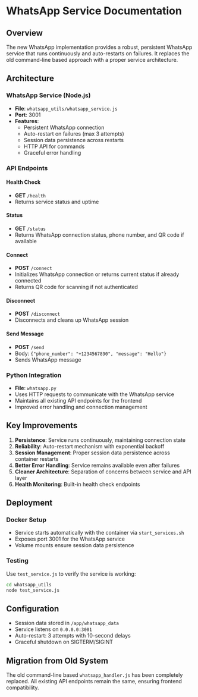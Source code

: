 # WhatsApp Service Documentation

## Overview

The new WhatsApp implementation provides a robust, persistent WhatsApp service that runs continuously and auto-restarts on failures. It replaces the old command-line based approach with a proper service architecture.

## Architecture

### WhatsApp Service (Node.js)

- **File**: `whatsapp_utils/whatsapp_service.js`
- **Port**: 3001
- **Features**:
  - Persistent WhatsApp connection
  - Auto-restart on failures (max 3 attempts)
  - Session data persistence across restarts
  - HTTP API for commands
  - Graceful error handling

### API Endpoints

#### Health Check

- **GET** `/health`
- Returns service status and uptime

#### Status

- **GET** `/status`
- Returns WhatsApp connection status, phone number, and QR code if available

#### Connect

- **POST** `/connect`
- Initializes WhatsApp connection or returns current status if already connected
- Returns QR code for scanning if not authenticated

#### Disconnect

- **POST** `/disconnect`
- Disconnects and cleans up WhatsApp session

#### Send Message

- **POST** `/send`
- Body: `{"phone_number": "+1234567890", "message": "Hello"}`
- Sends WhatsApp message

### Python Integration

- **File**: `whatsapp.py`
- Uses HTTP requests to communicate with the WhatsApp service
- Maintains all existing API endpoints for the frontend
- Improved error handling and connection management

## Key Improvements

1. **Persistence**: Service runs continuously, maintaining connection state
2. **Reliability**: Auto-restart mechanism with exponential backoff
3. **Session Management**: Proper session data persistence across container restarts
4. **Better Error Handling**: Service remains available even after failures
5. **Cleaner Architecture**: Separation of concerns between service and API layer
6. **Health Monitoring**: Built-in health check endpoints

## Deployment

### Docker Setup

- Service starts automatically with the container via `start_services.sh`
- Exposes port 3001 for the WhatsApp service
- Volume mounts ensure session data persistence

### Testing

Use `test_service.js` to verify the service is working:

```bash
cd whatsapp_utils
node test_service.js
```

## Configuration

- Session data stored in `/app/whatsapp_data`
- Service listens on `0.0.0.0:3001`
- Auto-restart: 3 attempts with 10-second delays
- Graceful shutdown on SIGTERM/SIGINT

## Migration from Old System

The old command-line based `whatsapp_handler.js` has been completely replaced. All existing API endpoints remain the same, ensuring frontend compatibility.
